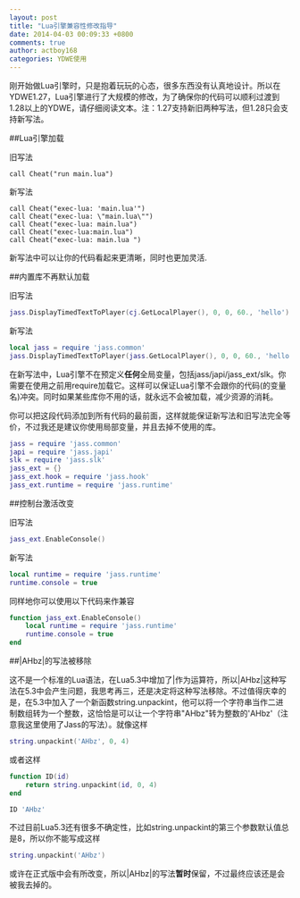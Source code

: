 ```yaml
---
layout: post
title: "Lua引擎兼容性修改指导"
date: 2014-04-03 00:09:33 +0800
comments: true
author: actboy168
categories: YDWE使用
---
```


刚开始做Lua引擎时，只是抱着玩玩的心态，很多东西没有认真地设计。所以在YDWE1.27，Lua引擎进行了大规模的修改，为了确保你的代码可以顺利过渡到1.28以上的YDWE，请仔细阅读文本。注：1.27支持新旧两种写法，但1.28只会支持新写法。

<!-- more -->

##Lua引擎加载

旧写法
```
call Cheat("run main.lua")
```

新写法
```
call Cheat("exec-lua: 'main.lua'")
call Cheat("exec-lua: \"main.lua\"")
call Cheat("exec-lua: main.lua")
call Cheat("exec-lua:main.lua")
call Cheat("exec-lua: main.lua ")
```
新写法中可以让你的代码看起来更清晰，同时也更加灵活.

##内置库不再默认加载

旧写法

``` lua
jass.DisplayTimedTextToPlayer(cj.GetLocalPlayer(), 0, 0, 60., 'hello')
```

新写法
``` lua
local jass = require 'jass.common'
jass.DisplayTimedTextToPlayer(jass.GetLocalPlayer(), 0, 0, 60., 'hello')
```

在新写法中，Lua引擎不在预定义**任何**全局变量，包括jass/japi/jass_ext/slk。你需要在使用之前用require加载它。这样可以保证Lua引擎不会跟你的代码(的变量名)冲突。同时如果某些库你不用的话，就永远不会被加载，减少资源的消耗。

你可以把这段代码添加到所有代码的最前面，这样就能保证新写法和旧写法完全等价，不过我还是建议你使用局部变量，并且去掉不使用的库。
``` lua
jass = require 'jass.common'
japi = require 'jass.japi'
slk = require 'jass.slk'
jass_ext = {}
jass_ext.hook = require 'jass.hook'
jass_ext.runtime = require 'jass.runtime'
```

##控制台激活改变

旧写法
``` lua
jass_ext.EnableConsole()
```

新写法
``` lua
local runtime = require 'jass.runtime'
runtime.console = true
```

同样地你可以使用以下代码来作兼容
``` lua
function jass_ext.EnableConsole()
	local runtime = require 'jass.runtime'
	runtime.console = true
end
```

##|AHbz|的写法被移除

这不是一个标准的Lua语法，在Lua5.3中增加了|作为运算符，所以|AHbz|这种写法在5.3中会产生问题，我思考再三，还是决定将这种写法移除。不过值得庆幸的是，在5.3中加入了一个新函数string.unpackint，他可以将一个字符串当作二进制数组转为一个整数，这恰恰是可以让一个字符串"AHbz"转为整数的'AHbz'（注意我这里使用了Jass的写法）。就像这样

``` lua
string.unpackint('AHbz', 0, 4)
```

或者这样
``` lua
function ID(id)
	return string.unpackint(id, 0, 4)
end

ID 'AHbz'
```


不过目前Lua5.3还有很多不确定性，比如string.unpackint的第三个参数默认值总是8，所以你不能写成这样
``` lua
string.unpackint('AHbz')
```

或许在正式版中会有所改变，所以|AHbz|的写法**暂时**保留，不过最终应该还是会被我去掉的。
